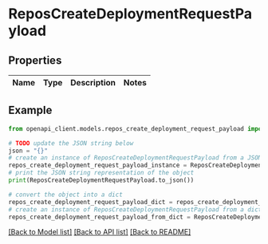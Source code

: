 # ReposCreateDeploymentRequestPayload


## Properties

Name | Type | Description | Notes
------------ | ------------- | ------------- | -------------

## Example

```python
from openapi_client.models.repos_create_deployment_request_payload import ReposCreateDeploymentRequestPayload

# TODO update the JSON string below
json = "{}"
# create an instance of ReposCreateDeploymentRequestPayload from a JSON string
repos_create_deployment_request_payload_instance = ReposCreateDeploymentRequestPayload.from_json(json)
# print the JSON string representation of the object
print(ReposCreateDeploymentRequestPayload.to_json())

# convert the object into a dict
repos_create_deployment_request_payload_dict = repos_create_deployment_request_payload_instance.to_dict()
# create an instance of ReposCreateDeploymentRequestPayload from a dict
repos_create_deployment_request_payload_from_dict = ReposCreateDeploymentRequestPayload.from_dict(repos_create_deployment_request_payload_dict)
```
[[Back to Model list]](../README.md#documentation-for-models) [[Back to API list]](../README.md#documentation-for-api-endpoints) [[Back to README]](../README.md)


